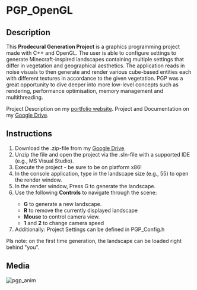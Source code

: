 # PGP_OpenGL

## Description

This <b>Prodecural Generation Project</b> is a graphics programming project made with C++ and OpenGL. The user is able to configure settings to generate Minecraft-inspired landscapes containing multiple settings that differ in vegetation and geographical aesthetics.
The application reads in noise visuals to then generate and render various cube-based entities each with different textures in accordance to the given vegetation. PGP was a great opportunity to dive deeper into more low-level concepts such as rendering, performance optimisation, memory management and multithreading.

Project Description on my <a href="https://michael-gebhart.com/projects/PGP.html">portfolio website</a>.
Project and Documentation on my <a href="https://drive.google.com/drive/folders/1D6GbXNsoCSvGSosJ7Im4Ap7GzGTJWdXM">Google Drive</a>.

## Instructions

<ol>
<li>Download the .zip-file from my <a href="https://drive.google.com/drive/folders/1D6GbXNsoCSvGSosJ7Im4Ap7GzGTJWdXM">Google Drive</a>.</li>
<li>Unzip the file and open the project via the .sln-file with a supported IDE (e.g., MS Visual Studio).</li>
<li>Execute the project - be sure to be on platform x86!</li>
<li>In the console application, type in the landscape size (e.g., 55) to open the render window.</li>
<li>In the render window, Press G to generate the landscape.</li>
<li>Use the following <b>Controls</b> to navigate through the scene:</li>
<ul>
  <li><b>G</b> to generate a new landscape.</li>
  <li><b>R</b> to remove the currently displayed landscape</li>
  <li><b>Mouse</b> to control camera view.</li>
  <li><b>1</b> and <b>2</b> to change camera speed</li>
</ul>
<li>Additionally: Project Settings can be defined in PGP_Config.h</li>
</ol>

Pls note: on the first time generation, the landscape can be loaded right behind "you".

## Media

![pgp_anim](https://user-images.githubusercontent.com/45672199/198697520-18d20623-cddd-4916-8bb9-0985701497c3.gif)
